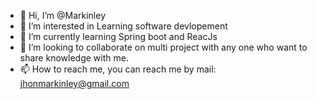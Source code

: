 - 👋 Hi, I’m @Markinley
- 👀 I’m interested in Learning software devlopement
- 🌱 I’m currently learning Spring boot and ReacJs
- 💞️ I’m looking to collaborate on multi project with any one who want to share knowledge with me.
- 📫 How to reach me, you can reach me by mail: jhonmarkinley@gmail.com
<!---
Markinley/Markinley is a ✨ special ✨ repository because its `README.md` (this file) appears on your GitHub profile.
You can click the Preview link to take a look at your changes.
--->
